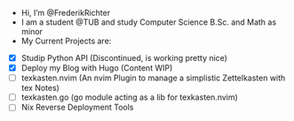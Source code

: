 - Hi, I’m @FrederikRichter
- I am a student @TUB and study Computer Science B.Sc. and Math as minor
- My Current Projects are:
- [x] Studip Python API (Discontinued, is working pretty nice)
- [x] Deploy my Blog with Hugo (Content WIP) 
- [ ] texkasten.nvim (An nvim Plugin to manage a simplistic Zettelkasten with tex Notes)
- [ ] texkasten.go (go module acting as a lib for texkasten.nvim)
- [ ] Nix Reverse Deployment Tools
<!---
FrederikRichter/FrederikRichter is a ✨ special ✨ repository because its `README.md` (this file) appears on your GitHub profile.
You can click the Preview link to take a look at your changes.
--->
